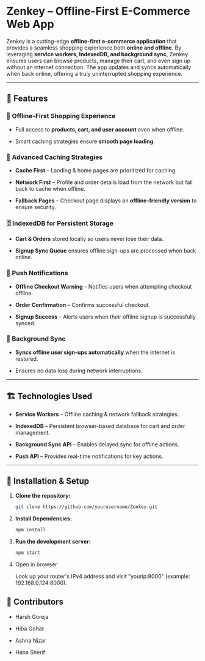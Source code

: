 # Zenkey – Offline-First E-Commerce Web App

Zenkey is a cutting-edge **offline-first e-commerce application** that provides a seamless shopping experience both **online and offline**. By leveraging **service workers, IndexedDB, and background sync**, Zenkey ensures users can browse products, manage their cart, and even sign up without an internet connection. The app updates and syncs automatically when back online, offering a truly uninterrupted shopping experience.

---

## 🚀 Features

### **🛒 Offline-First Shopping Experience**
- Full access to **products, cart, and user account** even when offline.
  
- Smart caching strategies ensure **smooth page loading**.

### **🔄 Advanced Caching Strategies**
- **Cache First** – Landing & home pages are prioritized for caching.
  
- **Network First** – Profile and order details load from the network but fall back to cache when offline.
  
- **Fallback Pages** – Checkout page displays an **offline-friendly version** to ensure security.

### **🗄️ IndexedDB for Persistent Storage**
- **Cart & Orders** stored locally so users never lose their data.
  
- **Signup Sync Queue** ensures offline sign-ups are processed when back online.

### **🔔 Push Notifications**
- **Offline Checkout Warning** – Notifies users when attempting checkout offline.
  
- **Order Confirmation** – Confirms successful checkout.
  
- **Signup Success** – Alerts users when their offline signup is successfully synced.

### **📶 Background Sync**
- **Syncs offline user sign-ups automatically** when the internet is restored.
  
- Ensures no data loss during network interruptions.

---

## 🏗️ Technologies Used
- **Service Workers** – Offline caching & network fallback strategies.
  
- **IndexedDB** – Persistent browser-based database for cart and order management.
  
- **Background Sync API** – Enables delayed sync for offline actions.
  
- **Push API** – Provides real-time notifications for key actions.

---

## 🔧 Installation & Setup

1. **Clone the repository:**
   ```bash
   git clone https://github.com/yourusername/Zenkey.git

2. **Install Dependencies:**
   ```bash
   npm install

3. **Run the development server:**
   ```bash
   npm start

4. Open in browser
   
   Look up your router's IPv4 address and visit "yourip:8000" (example: 192.168.0.124:8000).

## 🤝 Contributors
- Harsh Goreja
  
- Hiba Gohar
  
- Ashna Nizar
  
- Hana Sherif
